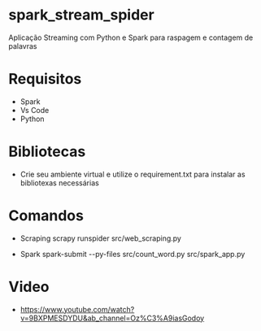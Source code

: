 # spark_stream_spider
Aplicação Streaming com Python e Spark para raspagem e contagem de palavras

# Requisitos
- Spark 
- Vs Code
- Python

# Bibliotecas
- Crie seu ambiente virtual e utilize o requirement.txt para instalar as bibliotexas necessárias

# Comandos
- Scraping
    scrapy runspider src/web_scraping.py
    
- Spark
    spark-submit --py-files src/count_word.py src/spark_app.py
    
# Video
- https://www.youtube.com/watch?v=9BXPMESDYDU&ab_channel=Oz%C3%A9iasGodoy
